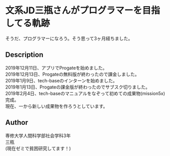 文系JD三瓶さんがプログラマーを目指してる軌跡
====

そうだ、プログラマーになろう。そう思って3ヶ月経ちました。

## Description

2019年12月11日、アプリでProgateを始めました。<br>
2019年12月13日、Progateの無料版が終わったので課金しました。<br>
2019年1月9日、tech-baseのインターンを始めました。<br>
2019年1月13日、Progateの課金版が終わったのでサブスク切りました。<br>
2019年2月4日、tech-baseのマニュアルをなぞって初めての成果物(mission5x)完成。<br>
現在、一から新しい成果物を作ろうとしています。

## Author

専修大学人間科学部社会学科3年<br>
三瓶<br>
(現在ゼミで貧困研究してます！)
